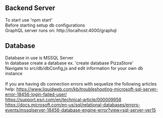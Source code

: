 ## Backend Server

To start use 'npm start'<br/>
Before starting setup db configurations <br/>
GraphQL server runs on: http://localhost:4000/graphql</br>

## Database
Database in use is MSSQL Server <br/>
In database create a database ex. 'create database PizzaStore'<br/>
Navigate to src/db/dbConfig,js and edit information for your own db instance <br/><br/>
If you are having db connection errors with sequelize the following articles help: 
https://www.liquidweb.com/kb/troubleshooting-microsoft-sql-server-error-18456-login-failed-user/ <br/>
https://support.esri.com/en/technical-article/000009958 <br/>
https://docs.microsoft.com/en-us/sql/relational-databases/errors-events/mssqlserver-18456-database-engine-error?view=sql-server-ver15 <br/>
